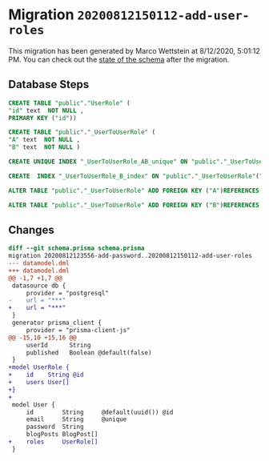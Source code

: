 # Migration `20200812150112-add-user-roles`

This migration has been generated by Marco Wettstein at 8/12/2020, 5:01:12 PM.
You can check out the [state of the schema](./schema.prisma) after the migration.

## Database Steps

```sql
CREATE TABLE "public"."UserRole" (
"id" text  NOT NULL ,
PRIMARY KEY ("id"))

CREATE TABLE "public"."_UserToUserRole" (
"A" text  NOT NULL ,
"B" text  NOT NULL )

CREATE UNIQUE INDEX "_UserToUserRole_AB_unique" ON "public"."_UserToUserRole"("A","B")

CREATE  INDEX "_UserToUserRole_B_index" ON "public"."_UserToUserRole"("B")

ALTER TABLE "public"."_UserToUserRole" ADD FOREIGN KEY ("A")REFERENCES "public"."User"("id") ON DELETE CASCADE ON UPDATE CASCADE

ALTER TABLE "public"."_UserToUserRole" ADD FOREIGN KEY ("B")REFERENCES "public"."UserRole"("id") ON DELETE CASCADE ON UPDATE CASCADE
```

## Changes

```diff
diff --git schema.prisma schema.prisma
migration 20200812123556-add-password..20200812150112-add-user-roles
--- datamodel.dml
+++ datamodel.dml
@@ -1,7 +1,7 @@
 datasource db {
     provider = "postgresql"
-    url = "***"
+    url = "***"
 }
 generator prisma_client {
     provider = "prisma-client-js"
@@ -15,10 +15,16 @@
     userId      String
     published   Boolean @default(false)
 }
+model UserRole {
+    id    String @id
+    users User[]
+}
+
 model User {
     id        String     @default(uuid()) @id
     email     String     @unique
     password  String
     blogPosts BlogPost[]
+    roles     UserRole[]
 }
```



